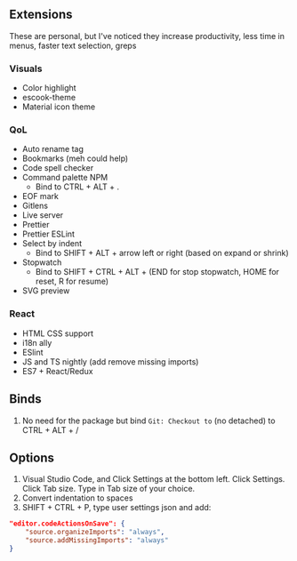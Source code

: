 ## Extensions

These are personal, but I've noticed they increase productivity, less time in menus, faster text selection, greps

### Visuals
- Color highlight
- escook-theme
- Material icon theme

### QoL
- Auto rename tag
- Bookmarks (meh could help)
- Code spell checker
- Command palette NPM
    - Bind to CTRL + ALT + .
- EOF mark
- Gitlens
- Live server
- Prettier
- Prettier ESLint
- Select by indent
    - Bind to SHIFT + ALT + arrow left or right (based on expand or shrink)
- Stopwatch
    - Bind to SHIFT + CTRL + ALT + (END for stop stopwatch, HOME for reset, R for resume)   
- SVG preview

### React
- HTML CSS support
- i18n ally
- ESlint
- JS and TS nightly (add remove missing imports)
- ES7 + React/Redux

## Binds

1. No need for the package but bind `Git: Checkout to` (no detached) to CTRL + ALT + /  

## Options

1. Visual Studio Code, and Click Settings at the bottom left. Click Settings. Click Tab size. Type in Tab size of your choice.
2. Convert indentation to spaces
3. SHIFT + CTRL + P, type user settings json and add:
```json
"editor.codeActionsOnSave": {
    "source.organizeImports": "always",
    "source.addMissingImports": "always"
}
```
